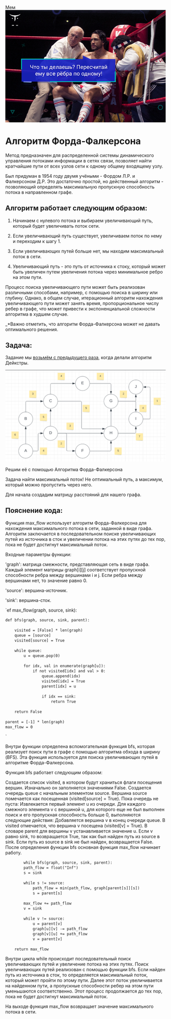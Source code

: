 Мем
![fd_al](img/1.png)


# Алгоритм Форда-Фалкерсона 
Метод предназначен для распределенной системы динамического управления потоками информации в сетях связи, позволяет найти кратчайшие пути от всех узлов сети к одному общему входящему узлу.

Был придуман в 1954 году двумя учёными - Фордом Л.Р. и Фалкерсоном Д.Р.
Это достаточно простой, но действенный алгоритм - позволяющий определять максимальную пропускную способность потока в направленном графе.



## Алгоритм работает следующим образом:

 1. Начинаем с нулевого потока и выбираем увеличивающий путь, который будет увеличивать поток сети.

 2. Если увеличивающий путь существует, увеличиваем поток по нему и переходим к шагу 1.

 3. Если увеличивающих путей больше нет, мы находим максимальный поток в сети.

 4. Увеличивающий путь - это путь от источника к стоку, который может быть увеличен путем увеличения потока через минимальное ребро на этом пути.

Процесс поиска увеличивающего пути может быть реализован различными способами, например, с помощью поиска в ширину или глубину. Однако, в общем случае, итерационный алгоритм нахождения увеличивающего пути может занять время, пропорциональное числу ребер в графе, что может привести к экспоненциальной сложности алгоритма в худшем случае.

_*Важно отметить, что алгоритм Форда-Фалкерсона может не давать оптимального решения.


## Задача:

Задание мы [возьмём с предыдущего раза](https://github.com/trofimovby/Dijkstra_algorithms/blob/main/README.md), когда делали алгоритм Дейкстры.

![Изображение задания](img/2.png)

Решим её с помощью Алгоритма Форда-Фалкерсона

Задача найти максимальный поток! Не оптимальный путь, а максимум, который можно пропустить через него.

Для начала создадим матрицу расстояний для нашего графа.

## Пояснение кода:

Функция max_flow использует алгоритм Форда-Фалкерсона для
нахождения максимального потока в сети, заданной в виде графа.
Алгоритм заключается в последовательном поиске увеличивающих 
путей из источника в сток и увеличении потока на этих путях до тех пор,
пока не будет достигнут максимальный поток.

Входные параметры функции:

'graph': матрица смежности, представляющая сеть в виде графа. 
Каждый элемент матрицы graph[i][j] соответствует пропускной способности 
ребра между вершинами i и j. Если ребра между вершинами нет,
то значение равно 0.

'source': вершина-источник.

'sink': вершина-сток.


`ef max_flow(graph, source, sink):

    def bfs(graph, source, sink, parent):

        visited = [False] * len(graph)
        queue = [source]
        visited[source] = True

        while queue:
            u = queue.pop(0)

            for idx, val in enumerate(graph[u]):
                if not visited[idx] and val > 0:
                    queue.append(idx)
                    visited[idx] = True
                    parent[idx] = u

                    if idx == sink:
                        return True

        return False

    parent = [-1] * len(graph)
    max_flow = 0
`

Внутри функции определена вспомогательная функция bfs,
которая реализует поиск пути в графе с помощью
алгоритма обхода в ширину (BFS).
Эта функция используется для поиска увеличивающих путей
в алгоритме Форда-Фалкерсона.

Функция bfs работает следующим образом:

Создается список visited, в котором будут храниться флаги посещения вершин. 
Изначально он заполняется значениями False.
Создается очередь queue с начальным элементом source.
Вершина source помечается как посещенная (visited[source] = True).
Пока очередь не пуста:
Извлекается первый элемент u из очереди.
Для каждого смежного элемента v с вершиной u,
для которого еще не был выполнен поиск и его пропускная способность больше 0, 
выполняются следующие действия:
Добавляется вершина v в конец очереди queue.
В visited отмечается, что вершина v посещена (visited[v] = True).
В словаре parent для вершины v устанавливается значение u.
Если v равно sink, то возвращается True, так как был найден путь из source в sink.
Если путь из source в sink не был найден, возвращается False.
После определения функции bfs основная функция max_flow начинает работу.

```
        while bfs(graph, source, sink, parent):
        path_flow = float("Inf")
        s = sink

        while s != source:
            path_flow = min(path_flow, graph[parent[s]][s])
            s = parent[s]

        max_flow += path_flow
        v = sink

        while v != source:
            u = parent[v]
            graph[u][v] -= path_flow
            graph[v][u] += path_flow
            v = parent[v]

    return max_flow
```



Внутри цикла while происходит последовательный поиск
увеличивающих путей и увеличение потока на этих путях.
Поиск увеличивающих путей реализован с помощью функции bfs. 
Если найден путь из источника в сток, то определяется
максимальный поток, который может пройти по этому пути.
Далее этот поток увеличивается на найденном пути, 
а пропускные способности ребер на этом пути уменьшаются соответственно.
Этот процесс продолжается до тех пор,
пока не будет достигнут максимальный поток.

На выходе функция max_flow возвращает значение максимального потока в сети. 










